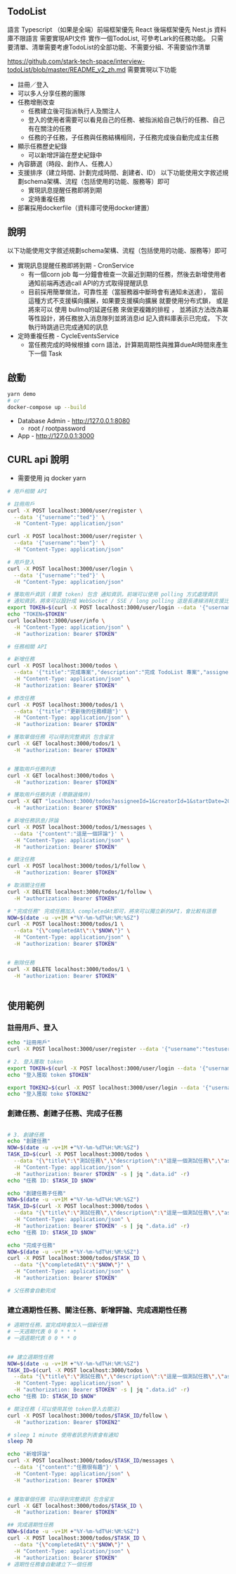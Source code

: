 ## TodoList

語言 Typescript
（如果是全端）前端框架優先 React
後端框架優先 Nest.js
資料庫不限語言
需要實現API文件
實作一個TodoList, 可參考Lark的任務功能。 只需要清單、清單需要考慮TodoList的全部功能、不需要分組、不需要協作清單

https://github.com/stark-tech-space/interview-todoList/blob/master/README_v2_zh.md
需要實現以下功能

- 註冊／登入
- 可以多人分享任務的團隊
- 任務增刪改查
  - 任務建立後可指派執行人及關注人
  - 登入的使用者需要可以看見自己的任務、被指派給自己執行的任務、自己有在關注的任務
  - 任務的子任務，子任務與任務結構相同，子任務完成後自動完成主任務
- 顯示任務歷史紀錄
  - 可以新增評論在歷史紀錄中
- 內容篩選（時段、創作人、任務人）
- 支援排序（建立時間、計劃完成時間、創建者、ID）
  以下功能使用文字敘述規劃schema架構、流程（包括使用的功能、服務等）即可
  - 實現訊息提醒任務即將到期
  - 定時重複任務
- 部署採用dockerfile（資料庫可使用docker建置）

## 說明

以下功能使用文字敘述規劃schema架構、流程（包括使用的功能、服務等）即可

- 實現訊息提醒任務即將到期 - CronService
  - 有一個corn job 每一分鐘會檢查一次最近到期的任務，然後去新增使用者通知前端再透過call API的方式取得提醒訊息
  - 目前採用簡單做法，可靠性差（當服務器中斷時會有通知未送達），
    當前這種方式不支援橫向擴展，如果要支援橫向擴展 就要使用分布式鎖，
    或是 將來可以 使用 bullmq的延遲任務 來做更複雜的排程 ，
    並將該方法改為冪等性設計，將任務放入消息隊列並將消息id 記入資料庫表示已完成，
    下次執行時跳過已完成通知的訊息
- 定時重複任務 - CycleEventsService
  - 當任務完成的時候根據 corn 語法，計算期周期性與推算dueAt時間來產生下一個 Task

## 啟動

```bash
yarn demo
# or
docker-compose up --build
```

- Database Admin - http://127.0.0.1:8080
  - root / rootpassword
- App - http://127.0.0.1:3000

## CURL api 說明

- 需要使用 jq docker yarn

```bash
# 用戶相關 API

# 註冊用戶
curl -X POST localhost:3000/user/register \
  --data '{"username":"ted"}' \
  -H "Content-Type: application/json"

curl -X POST localhost:3000/user/register \
  --data '{"username":"ben"}' \
  -H "Content-Type: application/json"

# 用戶登入
curl -X POST localhost:3000/user/login \
  --data '{"username":"ted"}' \
  -H "Content-Type: application/json"

# 獲取用戶資訊 (需要 token) 包含 通知資訊，前端可以使用 polling 方式處理資訊
# 通知資訊，將來可以設計成 WebSocket / SSE / long polling 這是長連線消耗支援比較大 要獨立設計
export TOKEN=$(curl -X POST localhost:3000/user/login --data '{"username":"ted"}' -H "Content-Type: application/json" -s | jq ".data.accessToken" -r)
echo "TOKEN=$TOKEN"
curl localhost:3000/user/info \
  -H "Content-Type: application/json" \
  -H "authorization: Bearer $TOKEN"

# 任務相關 API

# 新增任務
curl -X POST localhost:3000/todos \
  --data '{"title":"完成專案","description":"完成 TodoList 專案","assigneeId":1,"dueAt":"2024-12-31T23:59:59Z"}' \
  -H "Content-Type: application/json" \
  -H "authorization: Bearer $TOKEN"

# 修改任務
curl -X POST localhost:3000/todos/1 \
  --data '{"title":"更新後的任務標題"}' \
  -H "Content-Type: application/json" \
  -H "authorization: Bearer $TOKEN"

# 獲取單個任務 可以得到完整資訊 包含留言
curl -X GET localhost:3000/todos/1 \
  -H "authorization: Bearer $TOKEN"


# 獲取用戶任務列表
curl -X GET localhost:3000/todos \
  -H "authorization: Bearer $TOKEN"

# 獲取用戶任務列表 (帶篩選條件)
curl -X GET "localhost:3000/todos?assigneeId=1&creatorId=1&startDate=2024-01-01&endDate=2024-12-31&orderBy=createdAt&order=DESC" \
  -H "authorization: Bearer $TOKEN"

# 新增任務訊息/評論
curl -X POST localhost:3000/todos/1/messages \
  --data '{"content":"這是一個評論"}' \
  -H "Content-Type: application/json" \
  -H "authorization: Bearer $TOKEN"

# 關注任務
curl -X POST localhost:3000/todos/1/follow \
  -H "authorization: Bearer $TOKEN"

# 取消關注任務
curl -X DELETE localhost:3000/todos/1/follow \
  -H "authorization: Bearer $TOKEN"

# "完成任務" 完成任務加入 completedAt即可，將來可以獨立新的API，會比較有語意
NOW=$(date -u -v+1M +"%Y-%m-%dT%H:%M:%SZ")
curl -X POST localhost:3000/todos/1 \
  --data "{\"completedAt\":\"$NOW\"}" \
  -H "Content-Type: application/json" \
  -H "authorization: Bearer $TOKEN"


# 刪除任務
curl -X DELETE localhost:3000/todos/1 \
  -H "authorization: Bearer $TOKEN"



```

## 使用範例

### 註冊用戶、登入

```bash
echo "註冊用戶"
curl -X POST localhost:3000/user/register --data '{"username":"testuser"}' -H "Content-Type: application/json"

# 2. 登入獲取 token
export TOKEN=$(curl -X POST localhost:3000/user/login --data '{"username":"testuser"}' -H "Content-Type: application/json" -s | jq ".data.accessToken" -r)
echo "登入獲取 token $TOKEN"

export TOKEN2=$(curl -X POST localhost:3000/user/login --data '{"username":"ted"}' -H "Content-Type: application/json" -s | jq ".data.accessToken" -r)
echo "登入獲取 toke $TOKEN2"
```

### 創建任務、創建子任務、完成子任務

```bash

# 3. 創建任務
echo "創建任務"
NOW=$(date -u -v+1M +"%Y-%m-%dT%H:%M:%SZ")
TASK_ID=$(curl -X POST localhost:3000/todos \
  --data "{\"title\":\"測試任務\",\"description\":\"這是一個測試任務\",\"assigneeId\":1,\"dueAt\":\"$NOW\"}" \
  -H "Content-Type: application/json" \
  -H "authorization: Bearer $TOKEN" -s | jq ".data.id" -r)
echo "任務 ID: $TASK_ID $NOW"

echo "創建任務子任務"
NOW=$(date -u -v+1M +"%Y-%m-%dT%H:%M:%SZ")
TASK_ID=$(curl -X POST localhost:3000/todos \
  --data "{\"title\":\"測試任務\",\"description\":\"這是一個測試任務\",\"assigneeId\":1,\"dueAt\":\"$NOW\",\"parentTaskId\":\"$TASK_ID\"}" \
  -H "Content-Type: application/json" \
  -H "authorization: Bearer $TOKEN" -s | jq ".data.id" -r)
echo "任務 ID: $TASK_ID $NOW"

echo "完成子任務"
NOW=$(date -u -v+1M +"%Y-%m-%dT%H:%M:%SZ")
curl -X POST localhost:3000/todos/$TASK_ID \
  --data "{\"completedAt\":\"$NOW\"}" \
  -H "Content-Type: application/json" \
  -H "authorization: Bearer $TOKEN"

# 父任務會自動完成
```

### 建立週期性任務、關注任務、新增評論、完成週期性任務

```bash
# 週期性任務，當完成時會加入一個新任務
# 一天週期代表 0 0 * * *
# 一週週期代表 0 0 * * 0


## 建立週期性任務
NOW=$(date -u -v+1M +"%Y-%m-%dT%H:%M:%SZ")
TASK_ID=$(curl -X POST localhost:3000/todos \
  --data "{\"title\":\"測試任務\",\"description\":\"這是一個測試任務\",\"assigneeId\":1,\"dueAt\":\"$NOW\",\"notification\":\"beforeDue/-1\",\"cycle\":\"0 0 * * 0\"}" \
  -H "Content-Type: application/json" \
  -H "authorization: Bearer $TOKEN" -s | jq ".data.id" -r)
echo "任務 ID: $TASK_ID $NOW"

# 關注任務 (可以使用其他 token登入去關注)
curl -X POST localhost:3000/todos/$TASK_ID/follow \
  -H "authorization: Bearer $TOKEN2"

# sleep 1 minute 使用者訊息列表會有通知
sleep 70

echo "新增評論"
curl -X POST localhost:3000/todos/$TASK_ID/messages \
  --data '{"content":"任務很有趣"}' \
  -H "Content-Type: application/json" \
  -H "authorization: Bearer $TOKEN"


# 獲取單個任務 可以得到完整資訊 包含留言
curl -X GET localhost:3000/todos/$TASK_ID \
  -H "authorization: Bearer $TOKEN"

## 完成週期性任務
NOW=$(date -u -v+1M +"%Y-%m-%dT%H:%M:%SZ")
curl -X POST localhost:3000/todos/$TASK_ID \
  --data "{\"completedAt\":\"$NOW\"}" \
  -H "Content-Type: application/json" \
  -H "authorization: Bearer $TOKEN"
# 週期性任務會自動建立下一個任務
```
